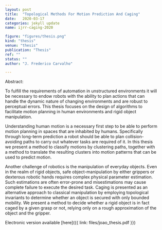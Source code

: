 ```yaml
---
layout: post
title:  "Topological Methods For Motion Prediction And Caging"
date:   2020-03-17
categories: jekyll update
name: ijrr-caging-2020

figure: "figures/thesis.png"
kind: "thesis"
venue: "thesis"
publication: "Thesis"
ref: ""
status: ""
author: "J. Frederico Carvalho"

---
```


Abstract:

To fulfill the requirements of automation in unstructured environments it will be necessary to endow robots with the ability to plan actions that can handle the dynamic nature of changing environments and are robust to perceptual errors.
This thesis focuses on the design of algorithms to facilitate motion planning in human environments and rigid object manipulation.

Understanding human motion is a necessary first step to be able to perform motion planning in spaces that are inhabited by humans.
Specifically through long-term prediction a robot should be able to plan collision-avoiding paths to carry out whatever tasks are required of it.
In this thesis we present a method to classify motions by clustering paths, together with a method to translate the resulting clusters into motion patterns that can be used to predict motion.

Another challenge of robotics is the manipulation of everyday objects.
Even in the realm of rigid objects, safe object-manipulation by either grippers or dexterous robotic hands requires complex physical parameter estimation.
Such estimations are often error-prone and misestimations may cause complete failure to execute the desired task.
Caging is presented as an alternative approach to classical manipulation by employing topological invariants to determine whether an object is secured with only bounded mobility.
We present a method to decide whether a rigid object is in fact caged by a given grasp or not, relying only on a rough approximation of the object and the gripper.

Electronic version available [here]({{ link: files/joao_thesis.pdf }})

